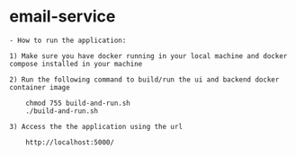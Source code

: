 # email-service

    - How to run the application:

    1) Make sure you have docker running in your local machine and docker compose installed in your machine

    2) Run the following command to build/run the ui and backend docker container image

        chmod 755 build-and-run.sh
        ./build-and-run.sh

    3) Access the the application using the url

        http://localhost:5000/
